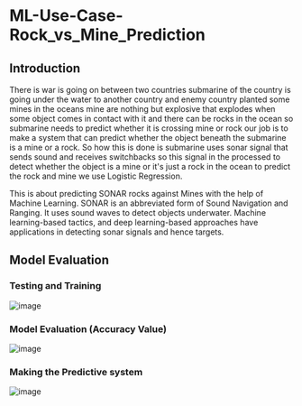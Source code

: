 # ML-Use-Case-Rock_vs_Mine_Prediction
## Introduction

There is war is going on between two countries submarine of the country is going under the water to another country and enemy country planted some mines in the oceans mine are nothing but explosive that explodes when some object comes in contact with it and there can be rocks in the ocean so submarine needs to predict whether it is crossing mine or rock our job is to make a system that can predict whether the object beneath the submarine is a mine or a rock. So how this is done is submarine uses sonar signal that sends sound and receives switchbacks so this signal in the processed to detect whether the object is a mine or it's just a rock in the ocean to predict the rock and mine we use Logistic Regression. 

This is about predicting SONAR rocks against Mines with the help of Machine Learning. 
SONAR is an abbreviated form of Sound Navigation and Ranging. It uses sound waves to detect objects underwater. Machine learning-based tactics, and deep learning-based approaches have applications in detecting sonar signals and hence targets.

## Model Evaluation
### Testing and Training
![image](https://user-images.githubusercontent.com/107466533/196860197-5ed0f27f-8e72-4b80-afe1-5c16ab0fc376.png)

### Model Evaluation (Accuracy Value)
![image](https://user-images.githubusercontent.com/107466533/196860347-f19bd46f-0e2e-4493-8c55-250d5b218f3e.png)

### Making the Predictive system
![image](https://user-images.githubusercontent.com/107466533/196860418-ddd9c3e9-1d4b-42b3-b539-b6487d8262da.png)
